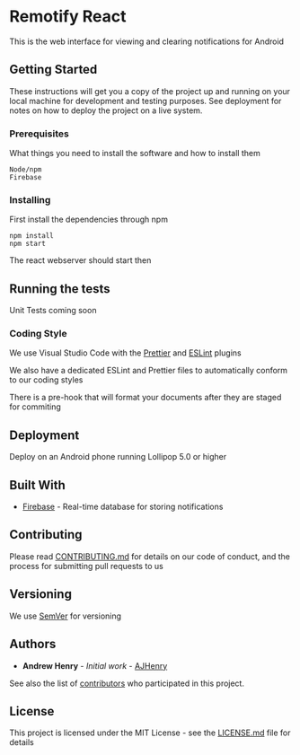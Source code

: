 # Remotify React

This is the web interface for viewing and clearing notifications for Android

## Getting Started

These instructions will get you a copy of the project up and running on your local machine for development and testing purposes. See deployment for notes on how to deploy the project on a live system.

### Prerequisites

What things you need to install the software and how to install them

```
Node/npm
Firebase
```

### Installing

First install the dependencies through npm

```
npm install
npm start
```

The react webserver should start then

## Running the tests

Unit Tests coming soon

### Coding Style

We use Visual Studio Code with the [Prettier](https://prettier.io/) and [ESLint](https://eslint.org/) plugins

We also have a dedicated ESLint and Prettier files to automatically conform to our coding styles

There is a pre-hook that will format your documents after they are staged for commiting

## Deployment

Deploy on an Android phone running Lollipop 5.0 or higher

## Built With

- [Firebase](https://firebase.google.com/) - Real-time database for storing notifications

## Contributing

Please read [CONTRIBUTING.md](CONTRIBUTING.md) for details on our code of conduct, and the process for submitting pull requests to us

## Versioning

We use [SemVer](http://semver.org/) for versioning

## Authors

- **Andrew Henry** - _Initial work_ - [AJHenry](https://github.com/AJHenry)

See also the list of [contributors](https://github.com/AJHenry/remotify-react/contributors) who participated in this project.

## License

This project is licensed under the MIT License - see the [LICENSE.md](LICENSE.md) file for details
